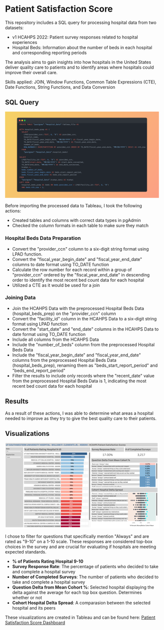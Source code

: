 # Patient Satisfaction Score

This repository includes a SQL query for processing hospital data from two datasets:
  <ul>
    <li>v1 HCAHPS 2022: Patient survey responses related to hospital experiences</li>
    <li>Hospital Beds: Information about the number of beds in each hospital and corresponding reporting periods</li>
  </ul>

The analysis aims to gain insights into how hospitals in the United States deliver quality care to patients and to identify areas where hospitals could improve their overall care.

Skills applied: JOIN, Window Functions, Common Table Expressions (CTE), Date Functions, String Functions, and Data Conversion

## SQL Query
<img src = "Snap.png">

Before importing the processed data to Tableau, I took the following actions:
<ul>
  <li>Created tables and columns with correct data types in pgAdmin</li>
  <li>Checked the column formats in each table to make sure they match</li>
</ul>

### Hospital Beds Data Preparation
<ul>
  <li>Convert the "provider_ccn" column to a six-digit string format using LPAD function. </li>
  <li>Convert the "fiscal_year_begin_date" and "fiscal_year_end_date" columns to date format using TO_DATE function</li>
  <li>Calculate the row number for each record within a group of "provider_ccn" ordered by the "fiscal_year_end_date" in descending order to identify the most recent bed count data for each hospital</li>
  <li>Utilized a CTE as it would be used for a join</li>  
</ul>

### Joining Data
<ul>
<li>Join the HCAHPS Data with the preprocessed Hospital Beds Data (hospital_beds_prep) on the "provider_ccn" column</li>
<li>Convert the "facility_id" column in the HCAHPS Data to a six-digit string format using LPAD function</li>
<li>Convert the "start_date" and "end_date" columns in the HCAHPS Data to date format using TO_DATE function</li>
<li>Include all columns from the HCAHPS Data</li>
<li>Include the "number_of_beds" column from the preprocessed Hospital Beds Data</li>
<li>Include the "fiscal_year_begin_date" and "fiscal_year_end_date" columns from the preprocessed Hospital Beds Data (hospital_beds_prep), renaming them as "beds_start_report_period" and "beds_end_report_period"</li>
<li>Filter the results to include only records where the "recent_date" value from the preprocessed Hospital Beds Data is 1, indicating the most recent bed count data for each hospital</li>
</ul>

## Results
As a result of these actions, I was able to determine what areas a hospital needed to improve as they try to give the best quality care to their patients.

## Visualizations

<img src = "Patient Satisfaction Score.png">

I chose to filter for questions that specifically mention "Always" and are rated as "9-10" on a 1-10 scale. These responses are considered top-box choices in the survey and are crucial for evaluating if hospitals are meeting expected standards.

- <b>% of Patients Rating Hospital 9-10</b>
- <b>Survey Response Rate</b>: The percentage of patients who decided to take and complete a hospital survey
- <b>Number of Completed Surveys</b>: The number of patients who decided to take and complete a hospital survey
- <b>Question Delta from Mean Cohort %</b>: Selected hospital displaying the delta against the average for each top box question. Determines whether or not 
- <b>Cohort Hospital Delta Spread</b>: A comparasion between the selected hospital and its peers 

These visualizations are created in Tableau and can be found here: <a href = "https://public.tableau.com/app/profile/alejandro.de.la.cruz5286/viz/HCAHPSDashboard_17114636828960/HCAHPSDashboard?publish=yes" target = "_blank">Patient Satisfaction Score Dashboard</a>
